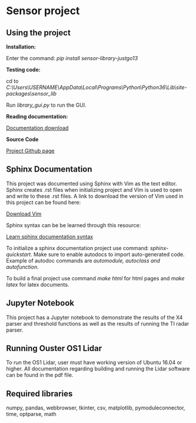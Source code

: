 Sensor project
==============
Using the project
-----------------
**Installation:** 

Enter the command: *pip install sensor-library-justgo13* 

**Testing code:**

cd to *C:\Users\USERNAME\AppData\Local\Programs\Python\Python36\Lib\site-packages\sensor_lib*

Run *library_gui.py* to run the GUI.

**Reading documentation:**

[Documentation download](https://drive.google.com/file/d/10xXQdhNRYylqzOGBp6JJ910oUlQ_nk_Z/view?usp=sharing)

**Source Code**

[Project Github page](https://github.com/Justgo13/sensor_library)

Sphinx Documentation
--------------------
This project was documented using Sphinx with Vim as the text editor. Sphinx creates .rst
files when initializing project and Vim is used to open and write to these .rst files. A link to download the version
of Vim used in this project can be found here:
 
[Download Vim](https://www.vim.org/download.php#pc)

Sphinx syntax can be be learned through this resource:

[Learn sphinx documentation syntax](https://pythonhosted.org/an_example_pypi_project/sphinx.html)

To initialize a sphinx documentation project use command: *sphinx-quickstart*. Make sure to 
enable autodocs to import auto-generated code. Example of autodoc commands are *automodule, autoclass and
autofunction.*

To build a final project use command *make html* for html pages and *make latex* for latex documents.

Jupyter Notebook
----------------
This project has a Jupyter notebook to demonstrate the results of the X4 parser and threshold functions as well as 
the results of running the TI radar parser.

Running Ouster OS1 Lidar
-------------------------
To run the OS1 Lidar, user must have working version of Ubuntu 16.04 or higher. All documentation 
regarding building and running the Lidar software can be found in the pdf file. 

Required libraries
------------------
numpy, pandas, webbrowser, tkinter, csv, matplotlib, pymoduleconnector, time, optparse, math
